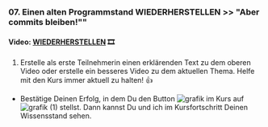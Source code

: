 ### **07. Einen alten Programmstand WIEDERHERSTELLEN >> "Aber commits bleiben!""**

#### **Video:**  [WIEDERHERSTELLEN](https://maxeythschulede-my.sharepoint.com/:v:/g/personal/schwaiger_max-eyth-schule_de1/EWjdZ131Fz1Hh0SjxM0Xr7QB3ZD9BmdXy4XakDRAofhw4g?e=nFrrHg) 🎞

1.  Erstelle als erste Teilnehmerin einen erklärenden Text zu dem oberen Video oder erstelle ein besseres Video zu dem aktuellen Thema.
Helfe mit den Kurs immer aktuell zu halten! 👍


-   Bestätige Deinen Erfolg, in dem Du den Button ![grafik](https://user-images.githubusercontent.com/78038701/230964845-fc4ace3c-7f16-40ad-8ba1-280b6795fa56.png)
im Kurs auf ![grafik (1)](https://user-images.githubusercontent.com/78038701/230964881-356a6d1e-bd72-4c26-aab5-03a17033ba67.png)
stellst. Dann kannst Du und ich im Kursfortschritt Deinen Wissensstand sehen.

